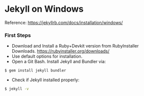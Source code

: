 # Jekyll on Windows
Reference: https://jekyllrb.com/docs/installation/windows/

### First Steps
* Download and Install a Ruby+Devkit version from RubyInstaller Downloads. https://rubyinstaller.org/downloads/
* Use default options for installation. 
* Open a Git Bash. Install Jekyll and Bundler via: 
```bash
$ gem install jekyll bundler
```

* Check if Jekyll installed properly: 
```bash
$ jekyll -v
```
